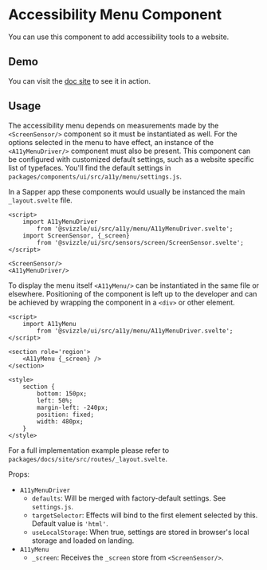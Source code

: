# Accessibility Menu Component

You can use this component to add accessibility tools to a website.

## Demo

You can visit the [doc site](https://nestauk.github.io/svizzle/) to see it in
action.

## Usage

The accessibility menu depends on measurements made by the `<ScreenSensor/>` 
component so it must be instantiated as well. For the options selected in the
menu to have effect, an instance of the `<A11yMenuDriver/>` component must also
be present. This component can be configured with customized default settings,
such as a website specific list of typefaces. You'll find the default settings
in `packages/components/ui/src/a11y/menu/settings.js`.

In a Sapper app these components would usually be instanced the main
`_layout.svelte` file.

```svelte
<script>
	import A11yMenuDriver
		from '@svizzle/ui/src/a11y/menu/A11yMenuDriver.svelte';
	import ScreenSensor, {_screen}
		from '@svizzle/ui/src/sensors/screen/ScreenSensor.svelte';
</script>

<ScreenSensor/>
<A11yMenuDriver/>
```

To display the menu itself `<A11yMenu/>` can be instantiated in the same file or
elsewhere. Positioning of the component is left up to the developer and can be
achieved by wrapping the component in a `<div>` or other element.

```svelte
<script>
	import A11yMenu
		from '@svizzle/ui/src/a11y/menu/A11yMenuDriver.svelte';
</script>

<section role='region'>
	<A11yMenu {_screen} />
</section>

<style>
	section {
		bottom: 150px;
		left: 50%;
		margin-left: -240px;
		position: fixed;
		width: 480px;
	}
</style>
```

For a full implementation example please refer to
`packages/docs/site/src/routes/_layout.svelte`.

Props:
- `A11yMenuDriver`
	- `defaults`: Will be merged with factory-default settings. See `settings.js`.
	- `targetSelector`: Effects will bind to the first element selected by this. Default value is `'html'`.
	- `useLocalStorage`: When true, settings are stored in browser's local storage and loaded on landing.
- `A11yMenu`
	- `_screen`: Receives the `_screen` store from `<ScreenSensor/>`.
